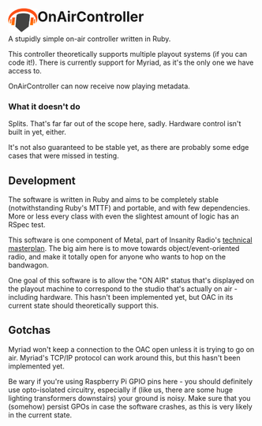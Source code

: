 # <img src="https://raw.githubusercontent.com/InsanityRadio/OnAirController/master/doc/headphones_dark.png" align="left" height=48 /> OnAirController

A stupidly simple on-air controller written in Ruby.

This controller theoretically supports multiple playout systems (if you can code it!). There is currently support for Myriad, as it's the only one we have access to. 

OnAirController can now receive now playing metadata. 

### What it doesn't do

Splits. That's far far out of the scope here, sadly. Hardware control isn't built in yet, either. 

It's not also guaranteed to be stable yet, as there are probably some edge cases that were missed in testing.

## Development

The software is written in Ruby and aims to be completely stable (notwithstanding Ruby's MTTF) and portable, and with few dependencies. More or less every class with even the slightest amount of logic has an RSpec test. 

This software is one component of Metal, part of Insanity Radio's [technical masterplan](https://wiki.insanityradio.com/wiki/Technical_Masterplan). The big aim here is to move towards object/event-oriented radio, and make it totally open for anyone who wants to hop on the bandwagon.

One goal of this software is to allow the "ON AIR" status that's displayed on the playout machine to correspond to the studio that's actually on air - including hardware. This hasn't been implemented yet, but OAC in its current state should theoretically support this.

## Gotchas

Myriad won't keep a connection to the OAC open unless it is trying to go on air. Myriad's TCP/IP protocol can work around this, but this hasn't been implemented yet.

Be wary if you're using Raspberry Pi GPIO pins here - you should definitely use opto-isolated circuitry, especially if (like us, there are some huge lighting transformers downstairs) your ground is noisy. Make sure that you (somehow) persist GPOs in case the software crashes, as this is very likely in the current state. 


